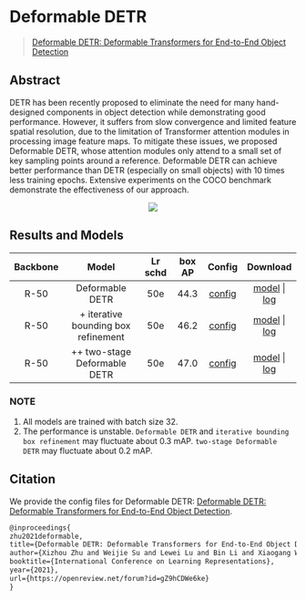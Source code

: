 # Deformable DETR

> [Deformable DETR: Deformable Transformers for End-to-End Object Detection](https://arxiv.org/abs/2010.04159)

<!-- [ALGORITHM] -->

## Abstract

DETR has been recently proposed to eliminate the need for many hand-designed components in object detection while demonstrating good performance. However, it suffers from slow convergence and limited feature spatial resolution, due to the limitation of Transformer attention modules in processing image feature maps. To mitigate these issues, we proposed Deformable DETR, whose attention modules only attend to a small set of key sampling points around a reference. Deformable DETR can achieve better performance than DETR (especially on small objects) with 10 times less training epochs. Extensive experiments on the COCO benchmark demonstrate the effectiveness of our approach.

<div align=center>
<img src="https://user-images.githubusercontent.com/40661020/143877617-ad9b24fd-77ce-46aa-9689-1a44b5594132.png"/>
</div>

## Results and Models

| Backbone |                Model                | Lr schd | box AP |                              Config                               |                                                                                                                                                                                                       Download                                                                                                                                                                                                       |
| :------: | :---------------------------------: | :-----: | :----: | :---------------------------------------------------------------: | :------------------------------------------------------------------------------------------------------------------------------------------------------------------------------------------------------------------------------------------------------------------------------------------------------------------------------------------------------------------------------------------------------------------: |
|   R-50   |           Deformable DETR           |   50e   |  44.3  |         [config](deformable-detr_r50_16xb2-50e_coco.py)         |                                 [model](https://download.openmmlab.com/mmdetection/v3.0/deformable_detr/deformable-detr_r50_16xb2-50e_coco/deformable-detr_r50_16xb2-50e_coco_20221029_210934-6bc7d21b.pth) \| [log](https://download.openmmlab.com/mmdetection/v3.0/deformable_detr/deformable-detr_r50_16xb2-50e_coco/deformable-detr_r50_16xb2-50e_coco_20221029_210934.log.json)                                 |
|   R-50   | + iterative bounding box refinement |   50e   |  46.2  |     [config](deformable-detr-refine_r50_16xb2-50e_coco.py)      |                   [model](https://download.openmmlab.com/mmdetection/v3.0/deformable_detr/deformable-detr-refine_r50_16xb2-50e_coco/deformable-detr-refine_r50_16xb2-50e_coco_20221022_225303-844e0f93.pth) \| [log](https://download.openmmlab.com/mmdetection/v3.0/deformable_detr/deformable-detr-refine_r50_16xb2-50e_coco/deformable-detr-refine_r50_16xb2-50e_coco_20221022_225303.log.json)                   |
|   R-50   |    ++ two-stage Deformable DETR     |   50e   |  47.0  | [config](deformable-detr-refine-twostage_r50_16xb2-50e_coco.py) | [model](https://download.openmmlab.com/mmdetection/v3.0/deformable_detr/deformable-detr-refine-twostage_r50_16xb2-50e_coco/deformable-detr-refine-twostage_r50_16xb2-50e_coco_20221021_184714-acc8a5ff.pth) \| [log](https://download.openmmlab.com/mmdetection/v3.0/deformable_detr/deformable-detr-refine-twostage_r50_16xb2-50e_coco/deformable-detr-refine-twostage_r50_16xb2-50e_coco_20221021_184714.log.json) |

### NOTE

1. All models are trained with batch size 32.
2. The performance is unstable. `Deformable DETR` and `iterative bounding box refinement` may fluctuate about 0.3 mAP. `two-stage Deformable DETR` may fluctuate about 0.2 mAP.

## Citation

We provide the config files for Deformable DETR: [Deformable DETR: Deformable Transformers for End-to-End Object Detection](https://arxiv.org/abs/2010.04159).

```latex
@inproceedings{
zhu2021deformable,
title={Deformable DETR: Deformable Transformers for End-to-End Object Detection},
author={Xizhou Zhu and Weijie Su and Lewei Lu and Bin Li and Xiaogang Wang and Jifeng Dai},
booktitle={International Conference on Learning Representations},
year={2021},
url={https://openreview.net/forum?id=gZ9hCDWe6ke}
}
```
